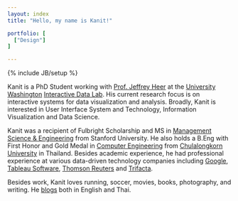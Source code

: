 ```yaml
---
layout: index
title: "Hello, my name is Kanit!"

portfolio: [
  ["Design"]
]

---
```

{% include JB/setup %}

Kanit is a PhD Student working with [Prof. Jeffrey Heer](http://jheer.org) at the [University Washington](http://www.uw.edu) [Interactive Data Lab](http://idl.cs.washington.edu]).
His current research focus is on interactive systems for data visualization and analysis.
Broadly, Kanit is interested in User Interface System and Technology, Information Visualization and Data Science.

Kanit was a recipient of Fulbright Scholarship and MS in [Management Science & Engineering](http://msande.stanford.edu) from Stanford University.
He also holds a B.Eng with First Honor and Gold Medal in [Computer Engineering](http://www.cp.eng.chula.ac.th) from [Chulalongkorn University](http://www.chula.ac.th) in Thailand.
Besides academic experience, he had professional experience at various data-driven technology companies including [Google](http://www.google.com),
[Tableau Software](http://www.tableausoftware.com), [Thomson Reuters](http://thomsonreuters.com) and [Trifacta](http://www.trifacta.com).

Besides work, Kanit loves running, soccer, movies, books, photography, and writing.  He [blogs](http://medium.com/@kanitw) both in English and Thai.



